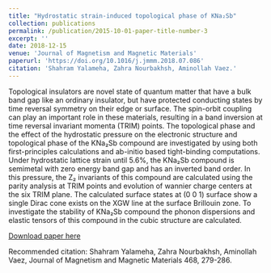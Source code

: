 ```yaml
---
title: "Hydrostatic strain-induced topological phase of KNa₂Sb"
collection: publications
permalink: /publication/2015-10-01-paper-title-number-3
excerpt: ''
date: 2018-12-15
venue: 'Journal of Magnetism and Magnetic Materials'
paperurl: 'https://doi.org/10.1016/j.jmmm.2018.07.086'
citation: 'Shahram Yalameha, Zahra Nourbakhsh, Aminollah Vaez.'
---
```

Topological insulators are novel state of quantum matter that have a bulk band gap like an ordinary insulator, but have protected conducting states by time reversal symmetry on their edge or surface. The spin-orbit coupling can play an important role in these materials, resulting in a band inversion at time reversal invariant momenta (TRIM) points. The topological phase and the effect of the hydrostatic pressure on the electronic structure and topological phase of the KNa₂Sb compound are investigated by using both first-principles calculations and ab-initio based tight-binding computations. Under hydrostatic lattice strain until 5.6%, the KNa₂Sb compound is semimetal with zero energy band gap and has an inverted band order. In this pressure, the Z₂ invariants of this compound are calculated using the parity analysis at TRIM points and evolution of wannier charge centers at the six TRIM plane. The calculated surface states at (0 0 1) surface show a single Dirac cone exists on the XGW line at the surface Brillouin zone. To investigate the stability of KNa₂Sb compound the phonon dispersions and elastic tensors of this compound in the cubic structure are calculated.

[Download paper here](https://doi.org/10.1016/j.jmmm.2018.07.086)

Recommended citation: Shahram Yalameha, Zahra Nourbakhsh, Aminollah Vaez, Journal of Magnetism and Magnetic Materials 468, 279-286.
